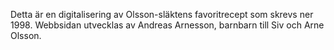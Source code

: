 Detta är en digitalisering av Olsson-släktens favoritrecept som skrevs ner 1998. Webbsidan utvecklas av Andreas Arnesson, barnbarn till Siv och Arne Olsson.
